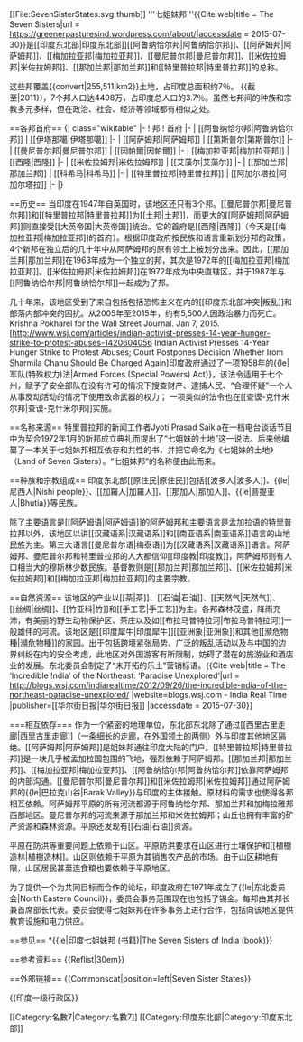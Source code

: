 [[File:SevenSisterStates.svg|thumb]]
'''七姐妹邦'''<ref>{{Cite web|title = The Seven Sisters|url = https://greenerpasturesind.wordpress.com/about/|accessdate = 2015-07-30}}</ref>是[[印度东北部|印度东北部]][[阿鲁纳恰尔邦|阿鲁纳恰尔邦]]、[[阿萨姆邦|阿萨姆邦]]、[[梅加拉亚邦|梅加拉亚邦]]、[[曼尼普尔邦|曼尼普尔邦]]、[[米佐拉姆邦|米佐拉姆邦]]、[[那加兰邦|那加兰邦]]和[[特里普拉邦|特里普拉邦]]的总称。

这些邦覆盖{{convert|255,511|km2}}土地，占印度总面积约7％。 {{截至|2011}}，7个邦人口达4498万，占印度总人口的3.7％。虽然七邦间的种族和宗教多元多样，但在政治、社会、经济等领域都有相似之处。

==各邦首府==
{| class="wikitable"
|-
! 邦
! 首府
|-
| [[阿鲁纳恰尔邦|阿鲁纳恰尔邦]]
| [[伊塔那噶|伊塔那噶]]
|-
| [[阿萨姆邦|阿萨姆邦]]
| [[第斯普尔|第斯普尔]]
|-
| [[曼尼普尔邦|曼尼普尔邦]]
| [[因帕爾|因帕爾]]
|-
| [[梅加拉亚邦|梅加拉亚邦]]
| [[西隆|西隆]]
|-
| [[米佐拉姆邦|米佐拉姆邦]]
| [[艾藻尔|艾藻尔]]
|-
| [[那加兰邦|那加兰邦]]
| [[科希马|科希马]]
|-
| [[特里普拉邦|特里普拉邦]]
| [[阿加尔塔拉|阿加尔塔拉]]
|-
|}

==历史==
当印度在1947年自英国时，该地区还只有3个邦。[[曼尼普尔邦|曼尼普尔邦]]和[[特里普拉邦|特里普拉邦]]为[[土邦|土邦]]，而更大的[[阿萨姆邦|阿萨姆邦]]则直接受[[大英帝国|大英帝国]]统治。它的首府是[[西隆|西隆]]（今天是[[梅加拉亚邦|梅加拉亚邦]]的首府）。根据印度政府按民族和语言重新划分邦的政策，4个新邦在独立后的几十年中从阿萨姆邦的原有领土上被划分出来。因此，[[那加兰邦|那加兰邦]]在1963年成为一个独立的邦，其次是1972年的[[梅加拉亚邦|梅加拉亚邦]]。[[米佐拉姆邦|米佐拉姆邦]]在1972年成为中央直辖区，并于1987年与[[阿鲁纳恰尔邦|阿鲁纳恰尔邦]]一起成为了邦。

几十年来，该地区受到了来自包括包括恐怖主义在内的[[印度东北部冲突|叛乱]]和部落内部冲突的困扰。从2005年至2015年，约有5,500人因政治暴力而死亡。<ref name=WSJ2015-01-07>Krishna Pokharel for the Wall Street Journal. Jan 7, 2015.  [http://www.wsj.com/articles/indian-activist-presses-14-year-hunger-strike-to-protest-abuses-1420604056 Indian Activist Presses 14-Year Hunger Strike to Protest Abuses; Court Postpones Decision Whether Irom Sharmila Chanu Should Be Charged Again]</ref>印度政府通过了一项1958年的{{le|军队(特殊权力)法|Armed Forces (Special Powers) Act}}，该法令适用于七个州，赋予了安全部队在没有许可的情况下搜查财产、逮捕人民、“合理怀疑”一个人从事反动活动的情况下使用致命武器的权力； 一项类似的法令也在[[查谟-克什米尔邦|查谟-克什米尔邦]]实施。<ref name=WSJ2015-01-07/>

==名称来源==
特里普拉邦的新闻工作者Jyoti Prasad Saikia在一档电台谈话节目中为契合1972年1月的新邦成立典礼而提出了“七姐妹的土地”这一说法。后来他编纂了一本关于七姐妹邦相互依存和共性的书，并把它命名为《七姐妹的土地》（Land of Seven Sisters）。“七姐妹邦”的名称便由此而来。

==种族和宗教组成==
印度东北部[[原住民|原住民]]包括[[波多人|波多人]]、{{le|尼西人|Nishi people}}、[[加羅人|加羅人]]、[[那加人|那加人]]、{{le|菩提亚人|Bhutia}}等民族。

除了主要语言是[[阿萨姆语|阿萨姆语]]的阿萨姆邦和主要语言是孟加拉语的特里普拉邦以外，该地区以讲[[汉藏语系|汉藏语系]]和[[南亚语系|南亚语系]]语言的山地民族为主。第三大语言[[曼尼普尔语|梅泰语]]为[[汉藏语系|汉藏语系]]语言。阿萨姆邦、曼尼普尔邦和特里普拉邦的人大都信仰[[印度教|印度教]]，阿萨姆邦则有人口相当大的穆斯林少数民族。基督教则是[[那加兰邦|那加兰邦]]、[[米佐拉姆邦|米佐拉姆邦]]和[[梅加拉亚邦|梅加拉亚邦]]的主要宗教。

==自然资源==
该地区的产业以[[茶|茶]]、[[石油|石油]]、[[天然气|天然气]]、[[丝绸|丝绸]]、[[竹亚科|竹]]和[[手工艺|手工艺]]为主。各邦森林茂盛，降雨充沛，有美丽的野生动物保护区、茶庄以及如[[布拉马普特拉河|布拉马普特拉河]]一般雄伟的河流。该地区是[[印度犀牛|印度犀牛]][[亚洲象|亚洲象]]和其他[[瀕危物種|瀕危物種]]的家园。出于包括跨境紧张局势、广泛的叛乱活动以及与中国的边界纠纷在内的安全考虑，此地区对外国游客有所限制，妨碍了潜在的旅游业和酒店业的发展。东北委员会制定了“未开拓的乐土”营销标语。<ref>{{Cite web|title = The ‘Incredible !ndia’ of the Northeast: ‘Paradise Unexplored’|url = http://blogs.wsj.com/indiarealtime/2012/09/26/the-incredible-ndia-of-the-northeast-paradise-unexplored/ |website=blogs.wsj.com - India Real Time |publisher=[[华尔街日报|华尔街日报]] |accessdate = 2015-07-30}}</ref> 

===相互依存===
作为一个紧密的地理单位，东北部东北除了通过[[西里古里走廊|西里古里走廊]]（一条细长的走廊，在外国领土的两侧）外与印度其他地区隔绝。[[阿萨姆邦|阿萨姆邦]]是姐妹邦通往印度大陆的门户。[[特里普拉邦|特里普拉邦]]是一块几乎被孟加拉国包围的飞地，强烈依赖于阿萨姆邦。[[那加兰邦|那加兰邦]]、[[梅加拉亚邦|梅加拉亚邦]]、[[阿鲁纳恰尔邦|阿鲁纳恰尔邦]]依靠阿萨姆邦的内部沟通。[[曼尼普尔邦|曼尼普尔邦]]和[[米佐拉姆邦|米佐拉姆邦]]通过阿萨姆邦的{{le|巴拉克山谷|Barak Valley}}与印度的主体接触。原材料的需求也使得各邦相互依赖。阿萨姆邦平原的所有河流都源于阿鲁纳恰尔邦、那加兰邦和加梅拉雅邦西部地区。曼尼普尔邦的河流来源于那加兰邦和米佐拉姆邦；山丘也拥有丰富的矿产资源和森林资源。平原还发现有[[石油|石油]]资源。

平原在防洪等重要问题上依赖于山区。平原防洪要求在山区进行土壤保护和[[植樹造林|植樹造林]]。山区则依赖于平原为其销售农产品的市场。由于山区耕地有限，山区居民甚至连食粮也要依赖于平原地区。

为了提供一个为共同目标而合作的论坛，印度政府在1971年成立了{{le|东北委员会|North Eastern Council}}，委员会事务范围现在也包括了锡金。每邦由其邦长兼首席部长代表。委员会使得七姐妹邦在许多事务上进行合作，包括向该地区提供教育设施和电力供应。

==参见==
*{{le|印度七姐妹邦 (书籍)|The Seven Sisters of India (book)}}

==参考资料==
{{Reflist|30em}}

==外部链接==
{{Commonscat|position=left|Seven Sister States}}

{{印度一级行政区}}

[[Category:名數7|Category:名數7]]
[[Category:印度东北部|Category:印度东北部]]